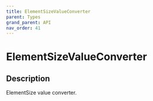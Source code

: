 ```yaml
---
title: ElementSizeValueConverter
parent: Types
grand_parent: API
nav_order: 41
---
```

# ElementSizeValueConverter
## Description
ElementSize value converter.

